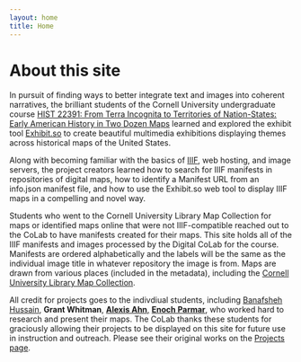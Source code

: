 ```yaml
---
layout: home
title: Home
---
```

<div class="introduction">
  <h1>About this site</h1>
  <p>
In pursuit of finding ways to better integrate text and images into coherent narratives, the brilliant students of the Cornell University undergraduate course <a href="https://classes.cornell.edu/browse/roster/FA24/class/HIST/2391">HIST 22391: From Terra Incognita to Territories of Nation-States: Early American History in Two Dozen Maps</a> learned and explored the exhibit tool <a href="https://www.exhibit.so">Exhibit.so</a> to create beautiful multimedia exhibitions displaying themes across historical maps of the United States.
  </p>
  <p>
Along with becoming familiar with the basics of <a href="https://iiif.io">IIIF</a>, web hosting, and image servers, the project creators learned how to search for IIIF manifests in repositories of digital maps, how to identify a Manifest URL from an info.json manifest file, and how to use the Exhibit.so web tool to display IIIF maps in a compelling and novel way.
  </p>
  <p>
Students who went to the Cornell University Library Map Collection for maps or identified maps online that were not IIIF-compatible reached out to the CoLab to have manifests created for their maps. This site holds all of the IIIF manifests and images processed by the Digital CoLab for the course. Manifests are ordered alphabetically and the labels will be the same as the individual image title in whatever repository the image is from. Maps are drawn from various places (included in the metadata), including the <a href="https://olinuris.library.cornell.edu/map-collection">Cornell University Library Map Collection</a>.
  </p>

All credit for projects goes to the indivdiual students, including <a href="https://as.cornell.edu/banafsheh-hussain">Banafsheh Hussain</a>, **Grant Whitman**, <a href="https://www.google.com/url?sa=t&source=web&rct=j&opi=89978449&url=https://www.linkedin.com/in/alexis-ahn&ved=2ahUKEwifxJv43qyLAxUuhIkEHe6lFYsQFnoECBQQAQ&usg=AOvVaw14Km9Miwv4oRaZih6ynfNx">**Alexis Ahn**,</a> <a href="https://www.linkedin.com/in/enochparmar">**Enoch Parmar**</a>, who worked hard to research and present their maps. The CoLab thanks these students for graciously allowing their projects to be displayed on this site for future use in instruction and outreach. Please see their original works on the <a href="https://cornell-colab.github.io/hist2391/projects/">Projects page</a>.

</div>

